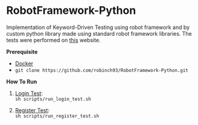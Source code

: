 # RobotFramework-Python
Implementation of Keyword-Driven Testing using robot framework and by custom python library made using standard robot framework libraries.
The tests were performed on [this](http://demowebshop.tricentis.com/) website.

**Prerequisite**

- [Docker](https://docs.docker.com/get-docker/) 
- `git clone https://github.com/robinch93/RobotFramework-Python.git`

**How To Run**

1. [Login Test](https://github.com/robinch93/RobotFramework-Python/blob/master/TestCases/TC1_LOGIN.robot): </br>
    `sh scripts/run_login_test.sh`

3. [Register Test](https://github.com/robinch93/RobotFramework-Python/blob/master/TestCases/TC2_REGISTER.robot): </br>
    `sh scripts/run_register_test.sh`



